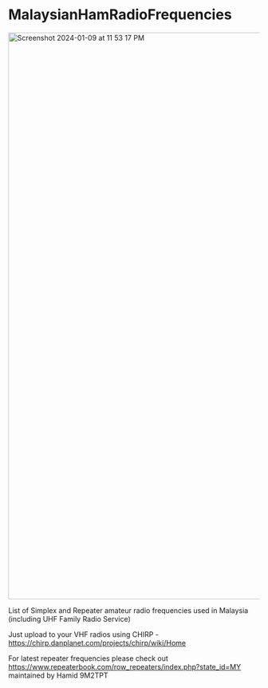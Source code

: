# MalaysianHamRadioFrequencies

<img width="1136" alt="Screenshot 2024-01-09 at 11 53 17 PM" src="https://github.com/9M2PJU/Malaysian-Ham-Radio-Simplex-and-Repeater-Frequencies/assets/991353/3dfc1b30-5877-40cc-9d13-e2e038d3a0e0">


List of Simplex and Repeater amateur radio frequencies used in Malaysia (including UHF Family Radio Service)

Just upload to your VHF radios using CHIRP - https://chirp.danplanet.com/projects/chirp/wiki/Home

For latest repeater frequencies please check out https://www.repeaterbook.com/row_repeaters/index.php?state_id=MY maintained by Hamid 9M2TPT

